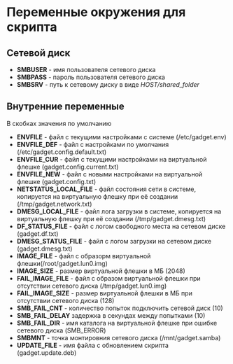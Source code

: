 # Переменные окружения для скрипта

## Сетевой диск

* **SMBUSER** - имя пользователя сетевого диска
* **SMBPASS** - пароль пользователя сетевого диска
* **SMBSRV** - путь к сетевому диску в виде *HOST/shared_folder*


## Внутренние переменные

В скобках значения по умолчанию

* **ENVFILE** - файл с текущими настройками с системе (/etc/gadget.env)
* **ENVFILE_DEF** - файл с настройками по умолчания (/etc/gadget.config.default.txt)
* **ENVFILE_CUR** - файл с текущими настройками на виртуальной флешке (gadget.config.current.txt)
* **ENVFILE_NEW** - файл с новыми настройками на виртуальной флешке (gadget.config.txt)
* **NETSTATUS_LOCAL_FILE** - файл состояния сети в системе, копируется на виртуальную флешку при её создании (/tmp/gadget.network.txt)
* **DMESG_LOCAL_FILE** - файл лога загрузки в системе, копируется на виртуальную флешку при её создании (/tmp/gadget.dmesg.txt)
* **DF_STATUS_FILE** - файл с логом свободного места на сетевом диске (gadget.df.txt)
* **DMESG_STATUS_FILE** - файл с логом загрузки на сетевом диске (gadget.dmesg.txt)
* **IMAGE_FILE** - файл с образорм виртуальной флешки(/root/gadget.lun0.img)
* **IMAGE_SIZE** - размер виртуальной флешки в МБ (2048)
* **FAIL_IMAGE_FILE** - файл с образом виртуальной флешки при отсутствии сетевого диска (/tmp/gadget.lun0.img)
* **FAIL_IMAGE_SIZE** - размер виртуальной флешки в МБ при отсутствии сетевого диска (128)
* **SMB_FAIL_CNT** - количество попыток подключить сетевой диск (10)
* **SMB_FAIL_DELAY**  задержка в секундах между попытками (10)
* **SMB_FAIL_DIR** - имя каталога на виртуальной флешке при ошибке сетевого диска (SMB_ERROR)
* **SMBMNT** - точка монтировния сетевого диска (/mnt/gadget.samba)
* **UPDATE_FILE** - имя файла с обновлением скрипта (gadget.update.deb)
